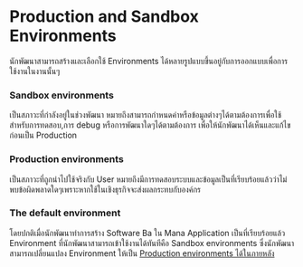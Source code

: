 # Production and Sandbox Environments
นักพัฒนาสามารถสร้างและเลือกใช้ Environments ได้หลายรูปแบบขึ้นอยู่กับการออกแบบเพื่อการใช้งานในงานนั้นๆ

### Sandbox environments
เป็นสภาวะที่กำลังอยู่ในช่วงพัฒนา หมายถึงสามารถกำหนดค่าหรือข้อมูลต่างๆได้ตามต้องการเพื่อใช้สำหรับการทดสอบ,การ debug หรือการพัฒนาใดๆได้ตามต้องการ เพื่อให้นักพัฒนาได้เห็นและแก้ไข ก่อนเป็น Production

### Production environments
เป็นสภาวะที่ถูกนำไปใช้จริงกับ User หมายถึงมีการทดสอบระบบและข้อมูลเป็นที่เรียบร้อยแล้วว่าไม่พบข้อผิดพลาดใดๆเพราะหากใช้ในเชิงธุรกิจจะส่งผลกระทบกับองค์กร

### The default environment
โดยปกติเมื่อนักพัฒนาทำการสร้าง Software Ba ใน Mana Application เป็นที่เรียบร้อยแล้ว Environment ที่นักพัฒนาสามารถเข้าใช้งานได้ทันทีคือ Sandbox environments  ซึ่งนักพัฒนาสามารถเปลี่ยนแปลง Environment ให้เป็น [Production environments ได้ในภายหลัง](https://google.com)